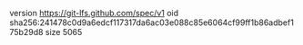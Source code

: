 version https://git-lfs.github.com/spec/v1
oid sha256:241478c0d9a6edcf117317da6ac03e088c85e6064cf99ff1b86adbef175b29d8
size 5065
